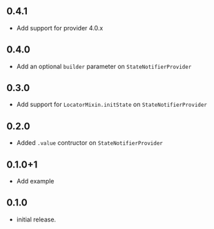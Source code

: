 ## 0.4.1

- Add support for provider 4.0.x

## 0.4.0

- Add an optional `builder` parameter on `StateNotifierProvider`

## 0.3.0

- Add support for `LocatorMixin.initState` on `StateNotifierProvider`

## 0.2.0

- Added `.value` contructor on `StateNotifierProvider`

## 0.1.0+1

- Add example

## 0.1.0

- initial release.
